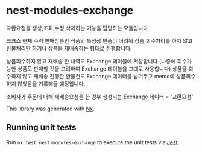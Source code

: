 # nest-modules-exchange


교환요청을 생성,조회,수정,삭제하는 기능을 담당하는 모듈입니다

크크쇼 현재 주력 판매상품인 식품의 특성상 반품이 어려워 
상품 회수처리를 하지 않고 환불처리만 하거나 상품을 재배송하는 형태로 진행합니다.

상품회수하지 않고 재배송 한 내역도 Exchange 테이블에 저장합니다
(나중에 회수가능한 상품도 판매할 것을 고려하여 Exchange 테이블을 그대로 사용합니다)
상품을 회수하지 않고 재배송 진행한 환불건도 Exchange 데이터를 남겨두고 memo에 상품회수하지 않았음을 기록해둘 예정입니다.

소비자가 주문에 대해 재배송요청을 한 경우 생성되는 Exchange 데이터 = '교환요청' 

This library was generated with [Nx](https://nx.dev).


## Running unit tests

Run `nx test nest-modules-exchange` to execute the unit tests via [Jest](https://jestjs.io).
